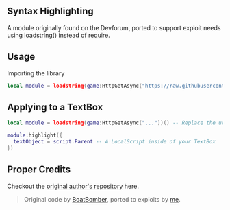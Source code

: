 ## Syntax Highlighting
A module originally found on the Devforum, ported to support exploit needs using loadstring() instead of require.

## Usage

Importing the library
```lua
local module = loadstring(game:HttpGetAsync("https://raw.githubusercontent.com/hello-n-bye/textbox-syntax/main/highlighter.lua"))()
```

## Applying to a TextBox

```lua
local module = loadstring(game:HttpGetAsync("..."))() -- Replace the url with the correct one.

module.highlight({
  textObject = script.Parent -- A LocalScript inside of your TextBox
})
```

## Proper Credits

Checkout the [original author's repository](https://github.com/boatbomber/Highlighter) here.
> Original code by [BoatBomber](https://github.com/boatbomber), ported to exploits by [me](https://github.com/hello-n-bye).
